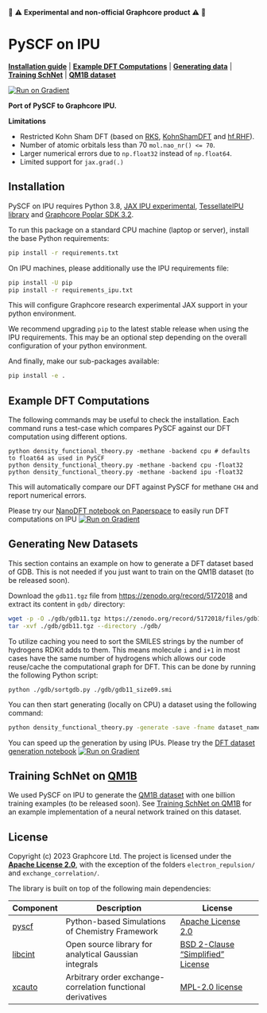 :red_circle: :warning: **Experimental and non-official Graphcore product** :warning: :red_circle:

# PySCF on IPU

[**Installation guide**](#installation)
| [**Example DFT Computations**](#example-dft-computations)
| [**Generating data**](#generating-new-datasets)
| [**Training SchNet**](#training-schnet-on-qm1b)
| [**QM1B dataset**](qm1b/README.md)

[![Run on Gradient](https://assets.paperspace.io/img/gradient-badge.svg)](https://ipu.dev/ipobmC)

**Port of PySCF to Graphcore IPU.**

**Limitations**
- Restricted Kohn Sham DFT (based on [RKS](https://github.com/pyscf/pyscf/blob/6c815a62bc2e5eae1488a1d0dbe84556dd54b922/pyscf/dft/rks.py#L531), [KohnShamDFT](https://github.com/pyscf/pyscf/blob/6c815a62bc2e5eae1488a1d0dbe84556dd54b922/pyscf/dft/rks.py#L280) and [hf.RHF](https://github.com/pyscf/pyscf/blob/6c815a62bc2e5eae1488a1d0dbe84556dd54b922/pyscf/scf/hf.py#L2044)).
- Number of atomic orbitals less than 70 `mol.nao_nr() <= 70`.
- Larger numerical errors due to `np.float32` instead of `np.float64`.
- Limited support for `jax.grad(.)`

## Installation

PySCF on IPU requires Python 3.8, [JAX IPU experimental](https://github.com/graphcore-research/jax-experimental), [TessellateIPU library](https://github.com/graphcore-research/tessellate-ipu) and [Graphcore Poplar SDK 3.2](https://www.graphcore.ai/downloads).

To run this package on a standard CPU machine (laptop or server),
install the base Python requirements:
```bash
pip install -r requirements.txt
```

On IPU machines, please additionally use the IPU requirements file:
```bash
pip install -U pip
pip install -r requirements_ipu.txt
```
This will configure Graphcore research experimental JAX support in your python environment.

We recommend upgrading `pip` to the latest stable release when using the IPU
requirements. This may be an optional step depending on the overall configuration of
your python environment.

And finally, make our sub-packages available:
```bash
pip install -e .
```

## Example DFT Computations
The following commands may be useful to check the installation. Each command runs a test-case which compares PySCF against our DFT computation using different options.
```
python density_functional_theory.py -methane -backend cpu # defaults to float64 as used in PySCF
python density_functional_theory.py -methane -backend cpu -float32
python density_functional_theory.py -methane -backend ipu -float32
```
This will automatically compare our DFT against PySCF for methane `CH4` and report numerical errors.

Please try our [NanoDFT notebook on Paperspace](https://ipu.dev/ipobmC) to easily run DFT computations on IPU [![Run on Gradient](https://assets.paperspace.io/img/gradient-badge.svg)](https://ipu.dev/ipobmC)


## Generating New Datasets

This section contains an example on how to generate a DFT dataset based of GDB. This is not needed if you just want to train on the QM1B dataset (to be released soon).

Download the `gdb11.tgz` file from https://zenodo.org/record/5172018 and extract its content in `gdb/` directory:
```bash
wget -p -O ./gdb/gdb11.tgz https://zenodo.org/record/5172018/files/gdb11.tgz\?download\=1
tar -xvf ./gdb/gdb11.tgz --directory ./gdb/
```
To utilize caching you need to sort the SMILES strings by the number of hydrogens RDKit adds to them. This means molecule `i` and `i+1` in most cases have the same number of hydrogens which allows our code reuse/cache the computational graph for DFT. This can be done by running the following Python script:
```
python ./gdb/sortgdb.py ./gdb/gdb11_size09.smi
```
You can then start generating (locally on CPU) a dataset using the following command:
```bash
python density_functional_theory.py -generate -save -fname dataset_name -level 0 -plevel 0 -gdb 9 -backend cpu -float32
```

You can speed up the generation by using IPUs. Please try the [DFT dataset generation notebook](https://ipu.dev/YX0jlK) [![Run on Gradient](https://assets.paperspace.io/img/gradient-badge.svg)](https://ipu.dev/YX0jlK)


## Training SchNet on [QM1B](qm1b/README.md)

We used PySCF on IPU to generate the [QM1B dataset](qm1b/README.md) with one billion training examples (to be released soon).
See [Training SchNet on QM1B](./schnet_9m/README.md) for an example implementation of a neural network trained on this dataset.

## License

Copyright (c) 2023 Graphcore Ltd. The project is licensed under the [**Apache License 2.0**](LICENSE), with the exception of the folders `electron_repulsion/` and `exchange_correlation/`.

The library is built on top of the following main dependencies:

| Component | Description | License |
| --- | --- | --- |
| [pyscf](https://github.com/pyscf/pyscf) | Python-based Simulations of Chemistry Framework | [Apache License 2.0](https://github.com/pyscf/pyscf/blob/master/LICENSE) |
| [libcint](https://github.com/sunqm/libcint/) | Open source library for analytical Gaussian integrals | [BSD 2-Clause “Simplified” License](https://github.com/sunqm/libcint/blob/master/LICENSE) |
| [xcauto](https://github.com/dftlibs/xcauto) | Arbitrary order exchange-correlation functional derivatives | [MPL-2.0 license](https://github.com/dftlibs/xcauto/blob/master/LICENSE) |
